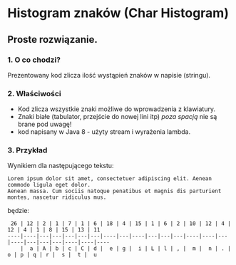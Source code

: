 # Histogram znaków (Char Histogram)
## Proste rozwiązanie.

### 1. O co chodzi?

Prezentowany kod zlicza ilość wystąpień znaków w napisie (stringu).

### 2. Właściwości

*  Kod zlicza wszystkie znaki możliwe do wprowadzenia z klawiatury.
*  Znaki białe (tabulator, przejście do nowej lini itp) *poza spacją* nie są brane pod uwagę!
*  kod napisany w Java 8 - użyty stream i wyrażenia lambda.
	
### 3. Przykład
Wynikiem dla następującego tekstu:
```
Lorem ipsum dolor sit amet, consectetuer adipiscing elit. Aenean commodo ligula eget dolor. 
Aenean massa. Cum sociis natoque penatibus et magnis dis parturient montes, nascetur ridiculus mus.
```
będzie:
```
 26 | 12 | 2 | 1 | 7 | 1 | 6 | 18 | 4 | 15 | 1 | 6 | 2 | 10 | 12 | 4 | 12 | 4 | 1 | 8 | 15 | 13 | 11
----|----|---|---|---|---|---|----|---|----|---|---|---|----|----|---|----|---|---|---|----|----|----
    |  a | A | b | c | C | d |  e | g |  i | L | l | , |  m |  n | . |  o | p | q | r |  s |  t |  u
```